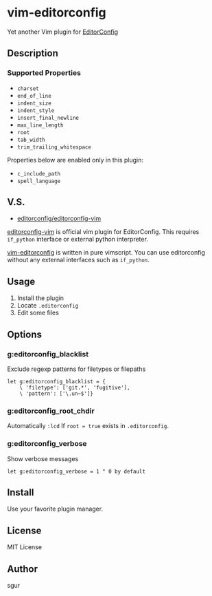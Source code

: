 vim-editorconfig
================

Yet another Vim plugin for [EditorConfig](http://editorconfig.org)

Description
-----------

### Supported Properties

- `charset`
- `end_of_line`
- `indent_size`
- `indent_style`
- `insert_final_newline`
- `max_line_length`
- `root`
- `tab_width`
- `trim_trailing_whitespace`

Properties below are enabled only in this plugin:

- `c_include_path`
- `spell_language`

V.S.
----

- [editorconfig/editorconfig-vim](https://github.com/editorconfig/editorconfig-vim)

[editorconfig-vim](https://github.com/editorconfig/editorconfig-vim) is official vim plugin for EditorConfig.
This requires `if_python` interface or external python interpreter.

[vim-editorconfig](https://github.com/sgur/vim-editorconfig) is written in pure vimscript.
You can use editorconfig without any external interfaces such as `if_python`.

Usage
-----

 1. Install the plugin
 2. Locate `.editorconfig`
 3. Edit some files

Options
-------

### g:editorconfig\_blacklist

Exclude regexp patterns for filetypes or filepaths

```vim
let g:editorconfig_blacklist = {
    \ 'filetype': ['git.*', 'fugitive'],
    \ 'pattern': ['\.un~$']}
```

### g:editorconfig\_root\_chdir

Automatically `:lcd` If `root = true` exists in `.editorconfig`.

### g:editorconfig\_verbose

Show verbose messages

```vim
let g:editorconfig_verbose = 1 " 0 by default
```

Install
-------

Use your favorite plugin manager.

License
-------

MIT License

Author
------

sgur

